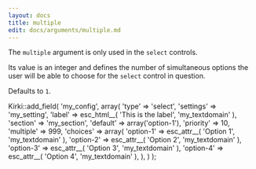 ```yaml
---
layout: docs
title: multiple
edit: docs/arguments/multiple.md
---
```



The `multiple` argument is only used in the `select` controls.

Its value is an integer and defines the number of simultaneous options the user will be able to choose for the `select` control in question.

Defaults to `1`.

Kirki::add_field( 'my_config', array(
	'type'        => 'select',
	'settings'    => 'my_setting',
	'label'       => esc_html__( 'This is the label', 'my_textdomain' ),
	'section'     => 'my_section',
	'default'     => array('option-1'),
	'priority'    => 10,
	'multiple'    => 999,
	'choices'     => array(
		'option-1' => esc_attr__( 'Option 1', 'my_textdomain' ),
		'option-2' => esc_attr__( 'Option 2', 'my_textdomain' ),
		'option-3' => esc_attr__( 'Option 3', 'my_textdomain' ),
		'option-4' => esc_attr__( 'Option 4', 'my_textdomain' ),
	),
) );
